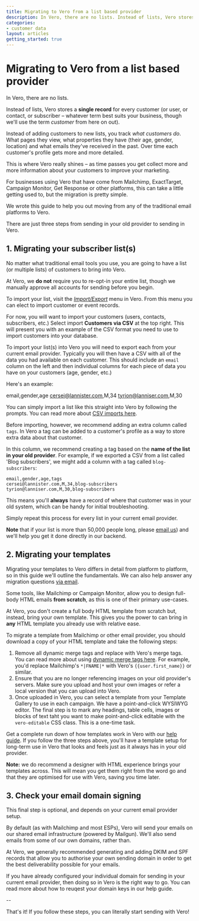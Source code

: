 ```yaml
---
title: Migrating to Vero from a list based provider
description: In Vero, there are no lists. Instead of lists, Vero stores a single record for every customer (or user, or contact, or subscriber – whatever term best suits your business, though we'll use the term customer from here on out).
categories:
- customer data
layout: articles
getting_started: true
---
```


# Migrating to Vero from a list based provider

In Vero, there are no lists.

Instead of lists, Vero stores a **single record** for every customer (or user, or contact, or subscriber – whatever term best suits your business, though we'll use the term *customer* from here on out).

Instead of adding customers to new lists, you track *what customers do*. What pages they view, what properties they have (their age, gender, location) and what emails they've received in the past. Over time each customer's profile gets more and more detailed. 

This is where Vero really shines – as time passes you get collect more and more information about your customers to improve your marketing.

For businesses using Vero that have come from Mailchimp, ExactTarget, Campaign Monitor, Get Response or other platforms, this can take a little getting used to, but the migration is pretty simple. 

We wrote this guide to help you out moving from any of the traditional email platforms to Vero. 

There are just three steps from sending in your old provider to sending in Vero.

## 1. Migrating your subscriber list(s)

No matter what traditional email tools you use, you are going to have a list (or multiple lists) of customers to bring into Vero.

At Vero, we **do not** require you to re-opt-in your entire list, though we manually approve all accounts for sending before you begin. 

To import your list, visit the *[Import/Export]({{site.data.links.import}})* menu in Vero. From this menu you can elect to import customer or event records. 

For now, you will want to import your customers (users, contacts, subscribers, etc.) Select import **Customers via CSV** at the top right. This will present you with an example of the CSV format you need to use to import customers into your database.

To import your list(s) into Vero you will need to export each from your current email provider. Typically you will then have a CSV with all of the data you had available on each customer. This should include an `email` column on the left and then individual columns for each piece of data you have on your customers (age, gender, etc.) 

Here's an example:

  email,gender,age
  cersei@lannister.com,M,34
  tyrion@lanniser.com,M,30
  
You can simply import a list like this straight into Vero by following the prompts. You can read more about [CSV imports here]({{site.data.links.import_customers}}).

Before importing, however, we recommend adding an extra column called `tags`. In Vero a tag can be added to a customer's profile as a way to store extra data about that customer. 

In this column, we recommend creating a tag based on the **name of the list in your old provider**. For example, if we exported a CSV from a list called 'Blog subscribers', we might add a column with a tag called `blog-subscribers`:

    email,gender,age,tags
    cersei@lannister.com,M,34,blog-subscribers
    tyrion@lanniser.com,M,30,blog-subscribers
  
This means you'll **always** have a record of where that customer was in your old system, which can be handy for initial troubleshooting.

Simply repeat this process for every list in your current email provider.

**Note** that if your list is more than 50,000 people long, please [email us]({{site.data.links.email_us}})) and we'll help you get it done directly in our backend.

## 2. Migrating your templates

Migrating your templates to Vero differs in detail from platform to platform, so in this guide we'll outline the fundamentals. We can also help answer any migration questions [via email](site.data.links.email_us).

Some tools, like Mailchimp or Campaign Monitor, allow you to design full-body HTML emails **from scratch**, as this is one of their primary use-cases.

At Vero, you don't create a full body HTML template from scratch but, instead, bring your own template. This gives you the power to can bring in **any** HTML template you already use with relative ease.

To migrate a template from Mailchimp or other email provider, you should download a copy of your HTML template and take the following steps:

1. Remove all dynamic merge tags and replace with Vero's merge tags. You can read more about using [dynamic merge tags here]({{site.data.links.insert_merge_tags}}). For example, you'd replace Mailchimp's `*|FNAME|*` with Vero's `{{user.first_name}}` or similar.
2. Ensure that you are no longer referencing images on your old provider's servers. Make sure you upload and host your own images or refer a local version that you can upload into Vero.
3. Once uploaded in Vero, you can select a template from your Template Gallery to use in each campaign. We have a point-and-click WYSIWYG editor. The final step is to mark any headings, table cells, images or blocks of text taht you want to make point-and-click editable with the `vero-editable` CSS class. This is a one-time task.

Get a complete run down of how templates work in Vero with our [help guide]({{site.data.links.html_templates}}). If you follow the three steps above, you'll have a template setup for long-term use in Vero that looks and feels just as it always has in your old provider. 

**Note:** we do recommend a designer with HTML experience brings your templates across. This will mean you get them right from the word go and that they are optimised for use with Vero, saving you time later.

## 3. Check your email domain signing

This final step is optional, and depends on your current email provider setup. 

By default (as with Mailchimp and most ESPs), Vero will send your emails on our shared email infrastructure (powered by Mailgun). We'll also send emails from some of our own domains, rather than. 

At Vero, we generally recommended generating and adding DKIM and SPF records that allow you to authorise your own sending domain in order to get the best deliverability possible for your emails. 

If you have already configured your individual domain for sending in your current email provider, then doing so in Vero is the right way to go. You can read more about how to reuqest your domain keys in our help guide.

--

That's it! If you follow these steps, you can literally start sending with Vero!